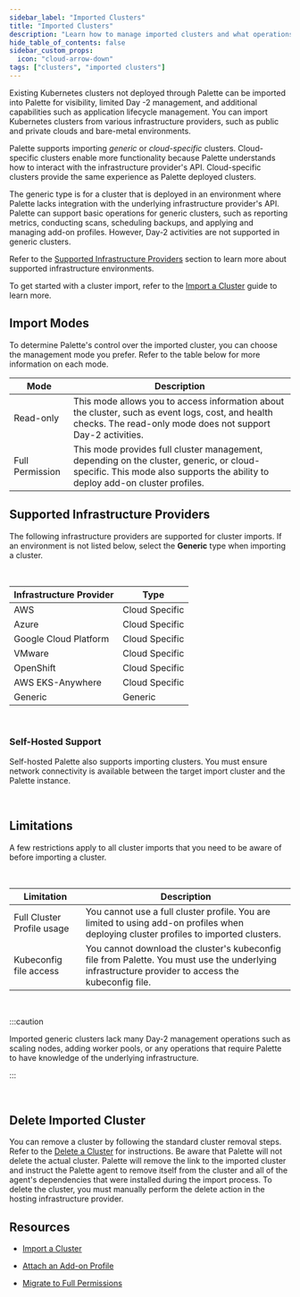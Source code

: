 ```yaml
---
sidebar_label: "Imported Clusters"
title: "Imported Clusters"
description: "Learn how to manage imported clusters and what operations are supported with Palette."
hide_table_of_contents: false
sidebar_custom_props: 
  icon: "cloud-arrow-down"
tags: ["clusters", "imported clusters"]
---
```


Existing Kubernetes clusters not deployed through Palette can be imported into Palette for visibility, limited Day -2 management, and additional capabilities such as application lifecycle management. You can import Kubernetes clusters from various infrastructure providers, such as public and private clouds and bare-metal environments.

Palette supports importing _generic_ or _cloud-specific_ clusters. Cloud-specific clusters enable more functionality because Palette understands how to interact with the infrastructure provider's API. Cloud-specific clusters provide the same experience as Palette deployed clusters. 

The generic type is for a cluster that is deployed in an environment where Palette lacks integration with the underlying infrastructure provider's API. Palette can support basic operations for generic clusters, such as reporting metrics, conducting scans, scheduling backups, and applying and managing add-on profiles. However, Day-2 activities are not supported in generic clusters. 


 Refer to the [Supported Infrastructure Providers](imported-clusters.md#supported-infrastructure-providers) section to learn more about supported infrastructure environments.


To get started with a cluster import, refer to the [Import a Cluster](cluster-import.md) guide to learn more.

## Import Modes

To determine Palette's control over the imported cluster, you can choose the management mode you prefer. Refer to the table below for more information on each mode.


| Mode | Description |
|---|---|
| Read-only| This mode allows you to access information about the cluster, such as event logs, cost, and health checks. The read-only mode does not support Day-2 activities. |
| Full Permission|  This mode provides full cluster management, depending on the cluster, generic, or cloud-specific. This mode also supports the ability to deploy add-on cluster profiles. |



## Supported Infrastructure Providers


The following infrastructure providers are supported for cluster imports. If an environment is not listed below, select the **Generic** type when importing a cluster. 

  
<br />

| Infrastructure Provider | Type |
|---|---| 
| AWS | Cloud Specific |
| Azure | Cloud Specific | 
| Google Cloud Platform | Cloud Specific |
| VMware | Cloud Specific | 
|OpenShift |Cloud Specific | 
| AWS EKS-Anywhere | Cloud Specific | 
| Generic| Generic|


<br />

### Self-Hosted Support

Self-hosted Palette also supports importing clusters. You must ensure network connectivity is available between the target import cluster and the Palette instance.

<br />

## Limitations

A few restrictions apply to all cluster imports that you need to be aware of before importing a cluster.

<br />

| Limitation | Description|
|---|---|
| Full Cluster Profile usage|  You cannot use a full cluster profile. You are limited to using add-on profiles when deploying cluster profiles to imported clusters.|
| Kubeconfig file access| You cannot download the cluster's kubeconfig file from Palette. You must use the underlying infrastructure provider to access the kubeconfig file.|


<br />


:::caution

Imported generic clusters lack many Day-2 management operations such as scaling nodes, adding worker pools, or any operations that require Palette to have knowledge of the underlying infrastructure.

:::

<br />

## Delete Imported Cluster

You can remove a cluster by following the standard cluster removal steps. Refer to the [Delete a Cluster](../cluster-management/remove-clusters.md) for instructions. Be aware that Palette will not delete the actual cluster. Palette will remove the link to the imported cluster and instruct the Palette agent to remove itself from the cluster and all of the agent's dependencies that were installed during the import process. To delete the cluster, you must manually perform the delete action in the hosting infrastructure provider. 


## Resources

- [Import a Cluster](cluster-import.md)


- [Attach an Add-on Profile](attach-add-on-profile.md)


- [Migrate to Full Permissions](migrate-full-permissions.md)



